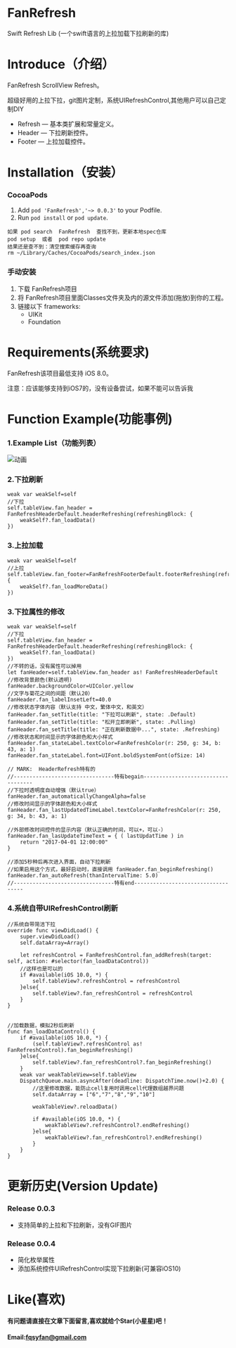 # FanRefresh
Swift Refresh Lib
(一个swift语言的上拉加载下拉刷新的库)


Introduce（介绍）
==============

FanRefresh ScrollView Refresh。

超级好用的上拉下拉，git图片定制，系统UIRefreshControl,其他用户可以自己定制DIY

* Refresh 		— 基本类扩展和常量定义。
* Header		— 下拉刷新控件。
* Footer		— 上拉加载控件。

Installation（安装）
==============
### CocoaPods

1. Add `pod 'FanRefresh','~> 0.0.3'` to your Podfile.
2. Run `pod install` or `pod update`.

```
如果 pod search  FanRefresh  查找不到，更新本地spec仓库 
pod setup  或者  pod repo update
结果还是查不到：清空搜索缓存再查询
rm ~/Library/Caches/CocoaPods/search_index.json 
```

### 手动安装

1. 下载 FanRefresh项目
2. 将 FanRefresh项目里面Classes文件夹及内的源文件添加(拖放)到你的工程。
3. 链接以下 frameworks:
   * UIKit
   * Foundation

Requirements(系统要求)
==============
FanRefresh该项目最低支持 iOS 8.0。

注意：应该能够支持到iOS7的，没有设备尝试，如果不能可以告诉我


Function Example(功能事例)
==============
### 1.Example List（功能列表）
![动画](https://github.com/fanxiangyang/FanRefresh/blob/master/Document/refreshDemo.gif?raw=true)

### 2.下拉刷新
```
weak var weakSelf=self
//下拉
self.tableView.fan_header = FanRefreshHeaderDefault.headerRefreshing(refreshingBlock: {
    weakSelf?.fan_loadData()
})

```
### 3.上拉加载
```
weak var weakSelf=self
//上拉
self.tableView.fan_footer=FanRefreshFooterDefault.footerRefreshing(refreshingBlock: {
    weakSelf?.fan_loadMoreData()
})

```
### 3.下拉属性的修改
```
weak var weakSelf=self
//下拉
self.tableView.fan_header = FanRefreshHeaderDefault.headerRefreshing(refreshingBlock: {
    weakSelf?.fan_loadData()
})
//不转的话，没有属性可以掉用
let fanHeader=self.tableView.fan_header as! FanRefreshHeaderDefault
//修改背景颜色(默认透明)
fanHeader.backgroundColor=UIColor.yellow
//文字与菊花之间的间距（默认20）
fanHeader.fan_labelInsetLeft=40.0
//修改状态字体内容（默认支持 中文，繁体中文，和英文）
fanHeader.fan_setTitle(title: "下拉可以刷新", state: .Default)
fanHeader.fan_setTitle(title: "松开立即刷新", state: .Pulling)
fanHeader.fan_setTitle(title: "正在刷新数据中...", state: .Refreshing)
//修改状态和时间显示的字体颜色和大小样式
fanHeader.fan_stateLabel.textColor=FanRefreshColor(r: 250, g: 34, b: 43, a: 1)
fanHeader.fan_stateLabel.font=UIFont.boldSystemFont(ofSize: 14)

// MARK:  HeaderRefresh特有的
//--------------------------------特有begain-----------------------------------
//下拉时透明度自动增强（默认true）
fanHeader.fan_automaticallyChangeAlpha=false
//修改时间显示的字体颜色和大小样式
fanHeader.fan_lastUpdatedTimeLabel.textColor=FanRefreshColor(r: 250, g: 34, b: 43, a: 1)

//外部修改时间控件的显示内容（默认正确的时间，可以+，可以-）
fanHeader.fan_lasUpdateTimeText = { ( lastUpdatTime ) in
    return "2017-04-01 12:00:00"
}

//添加5秒种后再次进入界面，自动下拉刷新  
//如果启用这个方式，最好启动时，直接调用 fanHeader.fan_beginRefreshing()
fanHeader.fan_autoRefresh(thanIntervalTime: 5.0)
//--------------------------------特有end-----------------------------------

```
### 4.系统自带UIRefreshControl刷新

```
//系统自带简洁下拉
override func viewDidLoad() {
    super.viewDidLoad()
    self.dataArray=Array()

    let refreshControl = FanRefreshControl.fan_addRefresh(target: self, action: #selector(fan_loadDataControl))
	//这样也是可以的
	if #available(iOS 10.0, *) {
	    self.tableView?.refreshControl = refreshControl
	}else{
	    self.tableView?.fan_refreshControl = refreshControl
    }
}


//加载数据，模拟2秒后刷新
func fan_loadDataControl() {
    if #available(iOS 10.0, *) {
        (self.tableView?.refreshControl as! FanRefreshControl).fan_beginRefreshing()
    }else{
        self.tableView?.fan_refreshControl?.fan_beginRefreshing()
    }
    weak var weakTableView=self.tableView
    DispatchQueue.main.asyncAfter(deadline: DispatchTime.now()+2.0) {
        //这里修改数据，能防止cell复用时调用cell代理数组越界问题
        self.dataArray = ["6","7","8","9","10"]

        weakTableView?.reloadData()

        if #available(iOS 10.0, *) {
            weakTableView?.refreshControl?.endRefreshing()
        }else{
            weakTableView?.fan_refreshControl?.endRefreshing()
        }
    }
}

```
更新历史(Version Update)
==============
### Release 0.0.3
* 支持简单的上拉和下拉刷新，没有GIF图片

### Release 0.0.4
* 简化枚举属性
* 添加系统控件UIRefreshControl实现下拉刷新(可兼容iOS10)


Like(喜欢)
==============
#### 有问题请直接在文章下面留言,喜欢就给个Star(小星星)吧！ 
#### Email:fqsyfan@gmail.com
